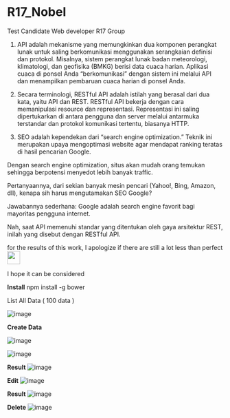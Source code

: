 # R17_Nobel
Test Candidate Web developer R17 Group

1. API adalah mekanisme yang memungkinkan dua komponen perangkat lunak untuk saling berkomunikasi menggunakan serangkaian definisi dan protokol. Misalnya, sistem perangkat lunak badan meteorologi, klimatologi, dan geofisika (BMKG) berisi data cuaca harian. Aplikasi cuaca di ponsel Anda “berkomunikasi” dengan sistem ini melalui API dan menampilkan pembaruan cuaca harian di ponsel Anda.
2. Secara terminologi, RESTful API adalah istilah yang berasal dari dua kata, yaitu API dan REST.
   RESTful API bekerja dengan cara memanipulasi resource dan representasi. Representasi ini saling dipertukarkan di antara pengguna dan server melalui antarmuka terstandar dan protokol komunikasi tertentu, biasanya HTTP.

3. SEO adalah kependekan dari “search engine optimization.” Teknik ini merupakan upaya mengoptimasi website agar mendapat ranking teratas di hasil pencarian Google.

Dengan search engine optimization, situs akan mudah orang temukan sehingga berpotensi menyedot lebih banyak traffic.

Pertanyaannya, dari sekian banyak mesin pencari (Yahoo!, Bing, Amazon, dll), kenapa sih harus mengutamakan SEO Google?

Jawabannya sederhana: Google adalah search engine favorit bagi mayoritas pengguna internet.

Nah, saat API memenuhi standar yang ditentukan oleh gaya arsitektur REST, inilah yang disebut dengan RESTful API.

for the results of this work, I apologize if there are still a lot less than perfect 
<img src="https://github.com/AnriNobel/R17_Nobel/assets/38330633/0c964e58-024a-4f5a-bd2d-64fd5ccf6845" width="30" />

I hope it can be considered

**Install**
npm install -g bower



List All Data ( 100 data )

![image](https://github.com/AnriNobel/R17_Nobel/assets/38330633/e1ae384d-5289-46c8-9345-98dee7affb69)



**Create Data**

![image](https://github.com/AnriNobel/R17_Nobel/assets/38330633/5439ae99-607d-4205-855b-f70e4a808696)

![image](https://github.com/AnriNobel/R17_Nobel/assets/38330633/ea368623-9e86-4fcb-a33b-3f148928ad79)



**Result**
![image](https://github.com/AnriNobel/R17_Nobel/assets/38330633/e357cb1a-ef1d-44f0-9547-9285158b32be)




**Edit**
![image](https://github.com/AnriNobel/R17_Nobel/assets/38330633/a1bb0de0-21d3-4bc9-b555-f82bd5bdbf98)

**Result**
![image](https://github.com/AnriNobel/R17_Nobel/assets/38330633/0dbf30de-7cd8-4bc8-af5c-a0109024caea)


**Delete**
![image](https://github.com/AnriNobel/R17_Nobel/assets/38330633/966dc7d2-330a-458f-a461-322ed52f6188)










